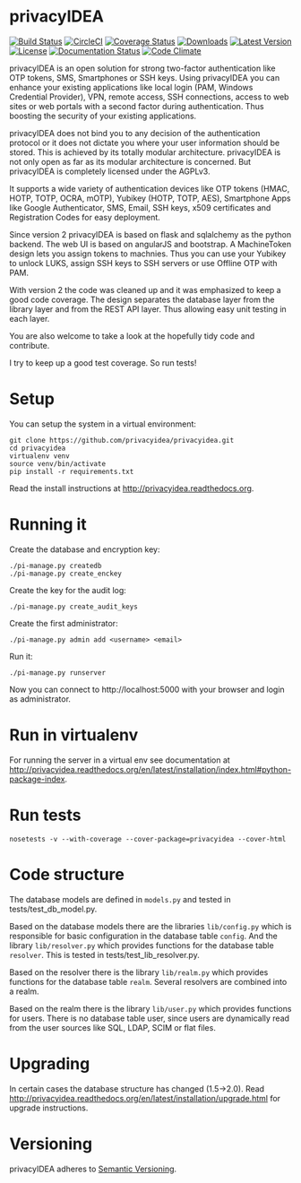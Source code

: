 privacyIDEA
===========

[![Build Status](https://travis-ci.org/privacyidea/privacyidea.svg?branch=master)](https://travis-ci.org/privacyidea/privacyidea)
[![CircleCI](https://circleci.com/gh/privacyidea/privacyidea/tree/master.svg?style=shield&circle-token=:circle-token)](https://circleci.com/gh/privacyidea/privacyidea)
[![Coverage Status](https://img.shields.io/coveralls/privacyidea/privacyidea.svg)](https://coveralls.io/r/privacyidea/privacyidea)
[![Downloads](https://img.shields.io/pypi/dm/privacyidea.svg)](https://pypi.python.org/pypi/privacyidea/)
[![Latest Version](https://img.shields.io/pypi/v/privacyidea.svg)](https://pypi.python.org/pypi/privacyidea/)
[![License](https://img.shields.io/github/license/privacyidea/privacyidea.svg)](https://pypi.python.org/pypi/privacyidea/)
[![Documentation Status](https://readthedocs.org/projects/privacyidea/badge/?version=latest)](http://privacyidea.readthedocs.org/en/latest/)
[![Code Climate](https://codeclimate.com/github/privacyidea/privacyidea/badges/gpa.svg)](https://codeclimate.com/github/privacyidea/privacyidea)

privacyIDEA is an open solution for strong two-factor authentication like 
OTP tokens, SMS, Smartphones or SSH keys.
Using privacyIDEA you can enhance your existing applications like local login 
(PAM, Windows Credential Provider), 
VPN, remote access, SSH connections, access to web sites or web portals with 
a second factor during authentication. Thus boosting the security of your 
existing applications.

privacyIDEA does not bind you to any decision of the authentication
protocol or it does not dictate you where your user information should be
stored. This is achieved by its totally modular architecture.
privacyIDEA is not only open as far as its modular architecture is
concerned. But privacyIDEA is completely licensed under the AGPLv3.

It supports a wide variety of authentication devices like OTP tokens 
(HMAC, HOTP, TOTP, OCRA, mOTP), Yubikey (HOTP, TOTP, AES), Smartphone
Apps like Google Authenticator, SMS, Email, SSH keys, x509 certificates 
and Registration Codes for easy deployment.

Since version 2 privacyIDEA is based on flask and sqlalchemy as the python backend. The
web UI is based on angularJS and bootstrap.
A MachineToken design lets you assign tokens to machnies. Thus you can use
your Yubikey to unlock LUKS, assign SSH keys to SSH servers or use Offline OTP with PAM.

With version 2 the code was cleaned up and it was emphasized to keep a good
code coverage. The design separates the database layer from the library layer
and from the REST API layer. Thus allowing easy unit testing in each layer.

You are also welcome to take a look at the hopefully tidy code and contribute.

I try to keep up a good test coverage. So run tests!

Setup
=====

You can setup the system in a virtual environment:
    
    git clone https://github.com/privacyidea/privacyidea.git
    cd privacyidea
    virtualenv venv
    source venv/bin/activate
    pip install -r requirements.txt

Read the install instructions at http://privacyidea.readthedocs.org.

Running it
==========

Create the database and encryption key:

    ./pi-manage.py createdb
    ./pi-manage.py create_enckey

Create the key for the audit log:

    ./pi-manage.py create_audit_keys

Create the first administrator:

    ./pi-manage.py admin add <username> <email>

Run it:

    ./pi-manage.py runserver

Now you can connect to http://localhost:5000 with your browser and login as administrator.

Run in virtualenv
=================

For running the server in a virtual env see documentation at
http://privacyidea.readthedocs.org/en/latest/installation/index.html#python-package-index.

Run tests
=========

    nosetests -v --with-coverage --cover-package=privacyidea --cover-html

Code structure
==============

The database models are defined in ``models.py`` and tested in tests/test_db_model.py.

Based on the database models there are the libraries ``lib/config.py`` which is
responsible for basic configuration in the database table ``config``.
And the library ``lib/resolver.py`` which provides functions for the database
table ``resolver``. This is tested in tests/test_lib_resolver.py.

Based on the resolver there is the library ``lib/realm.py`` which provides functions
for the database table ``realm``. Several resolvers are combined into a realm.

Based on the realm there is the library ``lib/user.py`` which provides functions 
for users. There is no database table user, since users are dynamically read from
the user sources like SQL, LDAP, SCIM or flat files.

Upgrading
=========
In certain cases the database structure has changed (1.5->2.0).
Read http://privacyidea.readthedocs.org/en/latest/installation/upgrade.html 
for upgrade instructions.

Versioning
==========
privacyIDEA adheres to [Semantic Versioning](http://semver.org/).
